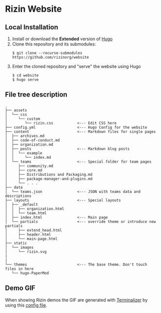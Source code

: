 # Rizin Website

## Local Installation

1. Install or download the **Extended** version of [Hugo](https://gohugo.io/getting-started/installing/)
2. Clone this repository and its submodules:
    ```
    $ git clone --recurse-submodules https://github.com/rizinorg/website
    ```
3. Enter the cloned repository and "serve" the website using Hugo
    ```
    $ cd website
    $ hugo serve
    ```

## File tree description

```
.
├── assets
│  └── css
│     └── custom
│        └── rizin.css           <--- Edit CSS here
├── config.yml                   <--- Hugo Config for the website
├── content                      <--- Markdown files for single pages
│  ├── archives.md
│  ├── code-of-conduct.md        
│  ├── organization.md
│  ├── posts                     <--- Markdown blog posts
│  │  └── example
│  │     └── index.md
│  └── teams                     <--- Special folder for team pages
│     ├── community.md
│     ├── core.md
│     ├── Distributions and Packaging.md
│     ├── package-manager-and-plugins.md
│     └── . . .
├── data
│  └── teams.json                <--- JSON with teams data and descriptions
├── layouts                      <--- Special layouts
│  ├── _default
│  │  ├── organization.html
│  │  └── team.html
│  ├── index.html                <--- Main page
│  └── partials                  <--- override theme or introduce new partials
│     ├── extend_head.html
│     ├── header.html
│     └── main-page.html
├── static
│  └── images
│     └── rizin.svg
|
|
└── themes                       <--- The base theme. Don't touch files in here
   └── hugo-PaperMod

```

## Demo GIF

When showing Rizin demos the GIF are generated with
[Terminalizer](https://www.terminalizer.com/) by using this [config
file](https://github.com/rizinorg/website/blob/main/.terminalizer-config).
